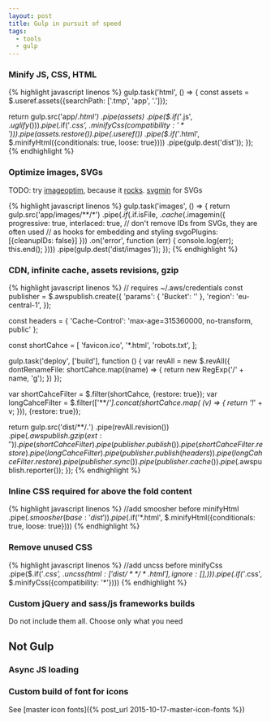 ```yaml
---
layout: post
title: Gulp in pursuit of speed
tags:
  - tools
  - gulp
---
```


### Minify JS, CSS, HTML

{% highlight javascript linenos %}
gulp.task('html', () => {
  const assets = $.useref.assets({searchPath: ['.tmp', 'app', '.']});

  return gulp.src('app/*.html')
    .pipe(assets)
    .pipe($.if('*.js', $.uglify()))
    .pipe($.if('*.css', $.minifyCss({compatibility: '*'})))
    .pipe(assets.restore())
    .pipe($.useref())
    .pipe($.if('*.html', $.minifyHtml({conditionals: true, loose: true})))
    .pipe(gulp.dest('dist'));
});
{% endhighlight %}

### Optimize images, SVGs

TODO: try [imageoptim](https://www.npmjs.com/package/gulp-imageoptim), because it [rocks](https://jamiemason.github.io/ImageOptim-CLI/). [svgmin](https://github.com/ben-eb/gulp-svgmin) for SVGs

{% highlight javascript linenos %}
gulp.task('images', () => {
  return gulp.src('app/images/**/*')
    .pipe($.if($.if.isFile, $.cache($.imagemin({
      progressive: true,
      interlaced: true,
      // don't remove IDs from SVGs, they are often used
      // as hooks for embedding and styling
      svgoPlugins: [{cleanupIDs: false}]
    }))
    .on('error', function (err) {
      console.log(err);
      this.end();
    })))
    .pipe(gulp.dest('dist/images'));
});
{% endhighlight %}

### CDN, infinite cache, assets revisions, gzip

{% highlight javascript linenos %}
// requires ~/.aws/credentials
const publisher = $.awspublish.create({
  'params': {
    'Bucket': ''
  },
  'region': 'eu-central-1',
});

const headers = {
  'Cache-Control': 'max-age=315360000, no-transform, public'
};

const shortCahce = [
  'favicon.ico',
  '*.html',
  'robots.txt',
];

gulp.task('deploy', ['build'], function () {
  var revAll = new $.revAll({
    dontRenameFile: shortCahce.map((name) => {
      return new RegExp('/' + name, 'g');
    })
  });

  var shortCahceFilter = $.filter(shortCahce, {restore: true});
  var longCahceFilter = $.filter(['**/*'].concat(shortCahce.map( (v) => { return '!*' + v; })), {restore: true});

  return gulp.src('dist/**/*.*')
    .pipe(revAll.revision())
    .pipe($.awspublish.gzip({ ext: '' }))
    .pipe(shortCahceFilter)
    .pipe(publisher.publish())
    .pipe(shortCahceFilter.restore)
    .pipe(longCahceFilter)
    .pipe(publisher.publish(headers))
    .pipe(longCahceFilter.restore)
    .pipe(publisher.sync())
    .pipe(publisher.cache())
    .pipe($.awspublish.reporter());
});
{% endhighlight %}

### Inline CSS required for above the fold content

{% highlight javascript linenos %}
//add smoosher before minifyHtml
.pipe($.smoosher({ base: 'dist' }))
.pipe($.if('*.html', $.minifyHtml({conditionals: true, loose: true})))
{% endhighlight %}

### Remove unused CSS

{% highlight javascript linenos %}
//add uncss before minifyCss
.pipe($.if('*.css', $.uncss({
  html: ['dist/**/*.html'],
  ignore: [],
})))
.pipe($.if('*.css', $.minifyCss({compatibility: '*'})))
{% endhighlight %}

### Custom jQuery and sass/js frameworks builds

Do not include them all. Choose only what you need

## Not Gulp

### Async JS loading

### Custom build of font for icons

See [master icon fonts]({% post_url 2015-10-17-master-icon-fonts %})
